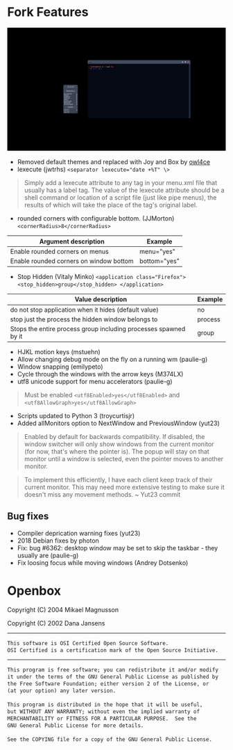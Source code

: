# Fork Features 
![Screenshot](info/screenshot.png)


* Removed default themes and replaced with Joy and Box by [owl4ce](https://github.com/owl4ce/yao)
* lexecute (jwtrhs) `<separator lexecute="date +%T" \>`

>Simply add a lexecute attribute to any tag in your menu.xml file that usually has a label tag. The value of the lexecute attribute should be a shell command or location of a script file (just like pipe menus), the results of which will take the place of the tag's original label.

* rounded corners with configurable bottom. (JJMorton) `<cornerRadius>8</cornerRadius>` 


Argument description | Example
------------ | -------------
Enable rounded corners on menus | menu="yes"
Enable rounded corners on window bottom | bottom="yes"

* Stop Hidden (Vitaly Minko) 
`
  <application class="Firefox">
    <stop_hidden>group</stop_hidden>
  </application>
` 

Value description | Example
------------ | -------------
do not stop application when it hides (default value) | no
stop just the process the hidden window belongs to | process
Stops the entire process group including processes spawned by it | group


* HJKL motion keys (mstuehn) 
* Allow changing debug mode on the fly on a running wm (paulie-g)
* Window snapping (emilypeto)
* Cycle through the windows with the arrow keys (M374LX)
* utf8 unicode support for menu accelerators (paulie-g)

>Must be enabled `<utf8Enabled>yes</utf8Enabled>` and `<utf8AllowGraph>yes</utf8AllowGraph>`

* Scripts updated to Python 3 (troycurtisjr)
* Added allMonitors option to NextWindow and PreviousWindow (yut23)
>Enabled by default for backwards compatibility.
If disabled, the window switcher will only show windows from the current
monitor (for now, that's where the pointer is). The popup will stay on
that monitor until a window is selected, even the pointer moves to
another monitor.

>To implement this efficiently, I have each client keep track of their
current monitor. This may need more extensive testing to make sure it
doesn't miss any movement methods. ~ Yut23 commit
## Bug fixes
* Compiler deprication warning fixes (yut23)
* 2018 Debian fixes by photon
* Fix: bug #6362: desktop window may be set to skip the taskbar - they usually are (paulie-g)
* Fix loosing focus while moving windows (Andrey Dotsenko)

# Openbox

Copyright (C) 2004  Mikael Magnusson

Copyright (C) 2002  Dana Jansens

----

    This software is OSI Certified Open Source Software.
    OSI Certified is a certification mark of the Open Source Initiative.

----

    This program is free software; you can redistribute it and/or modify
    it under the terms of the GNU General Public License as published by
    the Free Software Foundation; either version 2 of the License, or
    (at your option) any later version.

    This program is distributed in the hope that it will be useful,
    but WITHOUT ANY WARRANTY; without even the implied warranty of
    MERCHANTABILITY or FITNESS FOR A PARTICULAR PURPOSE.  See the
    GNU General Public License for more details.

    See the COPYING file for a copy of the GNU General Public License.

